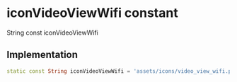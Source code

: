 


# iconVideoViewWifi constant







String const iconVideoViewWifi
  







## Implementation

```dart
static const String iconVideoViewWifi = 'assets/icons/video_view_wifi.png';
```







